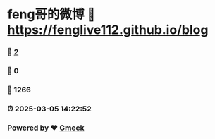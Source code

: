 # feng哥的微博 :link: https://fenglive112.github.io/blog 
### :page_facing_up: [2](https://fenglive112.github.io/blog/tag.html) 
### :speech_balloon: 0 
### :hibiscus: 1266 
### :alarm_clock: 2025-03-05 14:22:52 
### Powered by :heart: [Gmeek](https://github.com/Meekdai/Gmeek)
